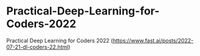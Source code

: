 # Practical-Deep-Learning-for-Coders-2022
Practical Deep Learning for Coders 2022 (https://www.fast.ai/posts/2022-07-21-dl-coders-22.html)

